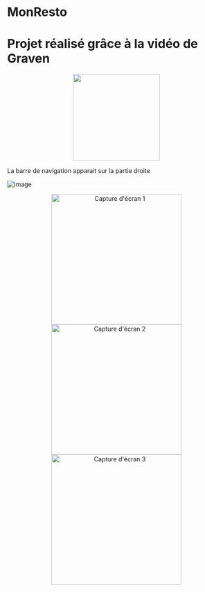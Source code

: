 # MonResto
# Projet réalisé grâce à la vidéo de Graven
<p align="center">
<img src="https://github.com/user-attachments/assets/c8d08899-9be4-46b3-ab6f-3c021a809164 alt="Capture d'écran 1" width="200"/>

La barre de navigation apparait sur la partie droite

![image](https://github.com/user-attachments/assets/b3975948-8154-4d7c-9b2f-e13105ca35c1)

<p align="center">
  <img src="https://res.cloudinary.com/dbu3ntrbw/image/upload/v1729239279/gr6e2e7chivmcl7sm9h6.png" alt="Capture d'écran 1" width="300"/>
  <img src="https://res.cloudinary.com/dbu3ntrbw/image/upload/v1729239279/zgcbg8mw3sikc6f3bzfj.png" alt="Capture d'écran 2" width="300"/>
  <img src="https://res.cloudinary.com/dbu3ntrbw/image/upload/v1729239279/obpihxwzibl2nxklzqyb.png" alt="Capture d'écran 3" width="300"/>
</p>

